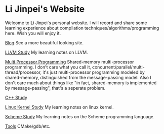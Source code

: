 # Li Jinpei's Website

Welcome to Li Jinpei's personal website. I will record and share some learning experience about compilation techniques/algorithms/programming here. Wish you will enjoy it.

[Blog](https://blog.lijinpei.me) See a more beautiful looking site.

[LLVM Study](llvm/index.html) My learning notes on LLVM.

[Multi Processor Programming](mp/index.html) Shared-memory multi-processor programming. I don't care what you call it, concurrent/parallel/multi-thread/processor, it's just multi-processor programming modeled by shared-memory, distinguished from the message-passing model. Also I don't care much about things like "in fact, shared-memory is implemented by message-passing", that's a seperate problem.

[C++ Study](cpp/index.html)

[Linux Kernel Study](linux/index.html) My learning notes on linux kernel.

[Scheme Study](scheme/index.html) My learning notes on the Scheme programming language.

[Tools](tools/index.html) CMake/gdb/etc.
